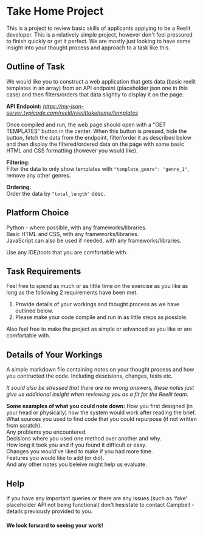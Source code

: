 # Take Home Project

This is a project to review basic skills of applicants applying to be a Reelit developer. This is a relatively simple project, however don't feel pressured to finish quickly or get it perfect. We are mostly just looking to have some insight into your thought process and approach to a task like this.



## Outline of Task

We would like you to construct a web application that gets data (basic reelit templates in an array) from an API endpoint (placeholder json one in this case) and then filters/orders that data slightly to display it on the page.

**API Endpoint:**
*https://my-json-server.typicode.com/reelit/reelittakehome/templates*

Once compiled and run, the web page should open with a "GET TEMPLATES" button in the center. When this button is pressed, hide the button, fetch the data from the endpoint, filter/order it as described below and then display the filtered/ordered data on the page with some basic HTML and CSS formatting (however you would like).

**Filtering:**  
Filter the data to only show templates with `"template_genre": "genre_1"`, remove any other genres.

**Ordering:**  
Order the data by `"total_length"` desc.



## Platform Choice

Python - where possible, with any frameworks/libraries.  
Basic HTML and CSS, with any frameworks/libraries.  
JavaScript can also be used if needed, with any frameworks/libraries. 

Use any IDE/tools that you are comfortable with.



## Task Requirements

Feel free to spend as much or as little time on the exercise as you like as long as the following 2 requirements have been met.  
  
1. Provide details of your workings and thought process as we have outlined below.  
2. Please make your code compile and run in as little steps as possible.  

Also feel free to make the project as simple or advanced as you like or are comfortable with.



## Details of Your Workings

A simple markdown file containing notes on your thought process and how you contructed the code. Including descisions, changes, tests etc.  

*It sould also be stressed that there are no wrong answers, these notes just give us additional insight when reviewing you as a fit for the Reelit team.*

**Some examples of what you could note down:**
How you first designed (in your head or physically) how the system would work after reading the brief.  
What sources you used to find code that you could repurpose (if not written from scratch).  
Any problems you encountered.  
Decisions where you used one method over another and why.  
How long it took you and if you found it difficult or easy.  
Changes you would've liked to make if you had more time.  
Features you would like to add (or did).  
And any other notes you beleive might help us evaluate.  

## Help

If you have any important queries or there are any issues (such as 'fake' placeholder API not being functional) don't hesistate to contact Campbell - details previously provided to you.

#### We look forward to seeing your work!

